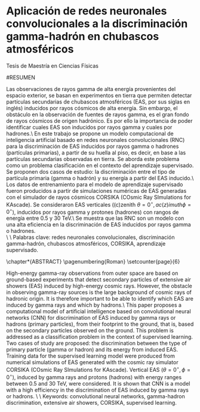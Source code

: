 # Aplicación de redes neuronales convolucionales a la discriminación gamma-hadrón en chubascos atmosféricos
Tesis de Maestría en Ciencias Físicas

#RESUMEN


Las observaciones de rayos gamma de alta energía provenientes del espacio exterior, se basan en experimentos en tierra que permiten detectar partículas secundarias de chubascos atmosféricos (EAS, por sus siglas en inglés) inducidos por rayos cósmicos de alta energía. Sin embargo, el obstáculo en la observación de fuentes de rayos gamma, es el gran fondo de rayos cósmicos de origen hadrónico. Es por ello la importancia de poder identificar cuales EAS son inducidos por rayos gamma y cuales por hadrones.\\
En este trabajo se propone un modelo computacional de inteligencia artificial basado en redes neuronales convolucionales (RNC) para la discriminación de EAS inducidos por rayos gamma o hadrones (partículas primarias), a partir de su huella al piso, es decir, en base a las partículas secundarias observadas en tierra. Se aborda este problema como un problema clasificación en el contexto del aprendizaje supervisado. Se proponen dos casos de estudio: la discriminación entre el tipo de partícula primaria (gamma o hadrón) y su energía a partir del EAS inducido.\\
Los datos de entrenamiento para el modelo de aprendizaje supervisado fueron producidos a partir de simulaciones numéricas de EAS generadas con el simulador de rayos cósmicos CORSIKA (COsmic Ray SImulations for KAscade). Se consideraron EAS verticales ((c)zenith $\theta = 0^{\circ},  ac(z)imuth  \phi  = 0^{\circ}$), inducidos por rayos gamma y protones (hadrones) con rangos de energía entre 0.5 y 30 TeV.\\
Se muestra que las RNC son un modelo con una alta eficiencia en la discriminación de EAS inducidos por rayos gamma o hadrones.  
\\
\\
Palabras clave: redes neuronales convolucionales, discriminación gamma-hadrón, chubascos atmosféricos, CORSIKA, aprendizaje supervisado.

\chapter*{ABSTRACT}
\pagenumbering{Roman} 
\setcounter{page}{6}

High-energy gamma-ray observations from outer space are based on ground-based experiments that detect secondary particles of extensive air showers (EAS) induced by high-energy cosmic rays. However, the obstacle in observing gamma-ray sources is the large background of cosmic rays of hadronic origin. It is therefore important to be able to identify which EAS are induced by gamma rays and which by hadrons.\\
This paper proposes a computational model of artificial intelligence based on convolutional neural networks (CNN) for discrimination of EAS induced by gamma rays or hadrons (primary particles), from their footprint to the ground, that is, based on the secondary particles observed on the ground. This problem is addressed as a classification problem in the context of supervised learning. Two cases of study are proposed: the discrimination between the type of primary particle (gamma or hadron) and its energy from induced EAS.
Training data for the supervised learning model were produced from numerical simulations of EAS generated with the cosmic ray simulator CORSIKA (COsmic Ray SImulations for KAscade). Vertical EAS ($\theta = 0^{\circ}, \phi  = 0^{\circ}$), induced by gamma rays and protons (hadrons) with energy ranges between 0.5 and 30 TeV, were considered.
It is shown that CNN is a model with a high efficiency in the discrimination of EAS induced by gamma rays or hadrons.
\\
\\
Keywords: convolutional neural networks, gamma-hadron discrimination, extensive air showers, CORSIKA, supervised learning.
